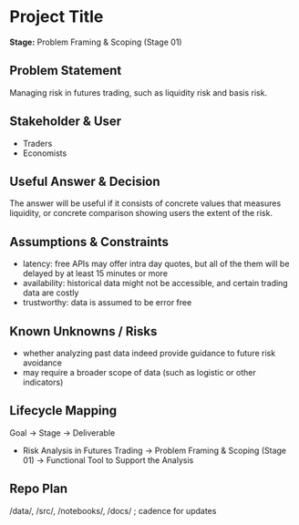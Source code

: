 
# Project Title
**Stage:** Problem Framing & Scoping (Stage 01)

## Problem Statement
Managing risk in futures trading, such as liquidity risk and basis risk.

## Stakeholder & User
 - Traders
 - Economists

## Useful Answer & Decision
The answer will be useful if it consists of concrete values that measures liquidity, or concrete comparison showing users the extent of the risk.

## Assumptions & Constraints
 - latency: free APIs may offer intra day quotes, but all of the them will be delayed by at least 15 minutes or more
 - availability: historical data might not be accessible, and certain trading data are costly
 - trustworthy: data is assumed to be error free

## Known Unknowns / Risks
 - whether analyzing past data indeed provide guidance to future risk avoidance
 - may require a broader scope of data (such as logistic or other indicators)

## Lifecycle Mapping
Goal → Stage → Deliverable
- Risk Analysis in Futures Trading → Problem Framing & Scoping (Stage 01) → Functional Tool to Support the Analysis

## Repo Plan
/data/, /src/, /notebooks/, /docs/ ; cadence for updates
